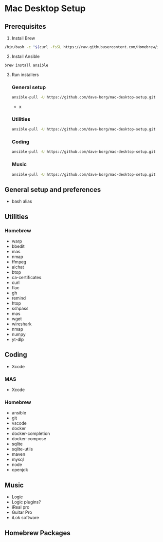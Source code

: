 # Mac Desktop Setup

## Prerequisites 

1. Install Brew

```bash
/bin/bash -c "$(curl -fsSL https://raw.githubusercontent.com/Homebrew/install/HEAD/install.sh)"
```

2. Install Ansible

```bash
brew install ansible
```

3. Run installers

    ### General setup
    ```bash
    ansible-pull -U https://github.com/dave-borg/mac-desktop-setup.git
    ```

    - x 

    ### Utilities
    ```bash
    ansible-pull -U https://github.com/dave-borg/mac-desktop-setup.git
    ```

    ### Coding
    ```bash
    ansible-pull -U https://github.com/dave-borg/mac-desktop-setup.git
    ```

    ### Music

    ```bash
    ansible-pull -U https://github.com/dave-borg/mac-desktop-setup.git
    ```

## General setup and preferences
- bash alias

## Utilities

### Homebrew
- warp
- bbedit
- mas
- nmap
- ffmpeg
- aichat
- btop
- ca-certificates
- curl
- flac
- gh
- remind
- htop
- sshpass
- mas
- wget
- wireshark
- nmap
- numpy
- yt-dlp


## Coding
- Xcode

### MAS
- Xcode


### Homebrew
- ansible
- git
- vscode
- docker
- docker-completion
- docker-compose
- sqlite
- sqlite-utils
- maven
- mysql
- node
- openjdk

## Music
- Logic
- Logic plugins?
- iReal pro
- Guitar Pro
- iLok software


## Homebrew Packages

